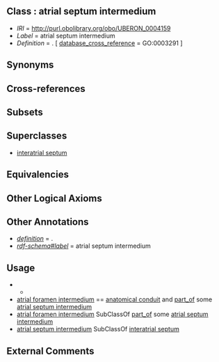 
## Class : atrial septum intermedium

 * *IRI* = http://purl.obolibrary.org/obo/UBERON_0004159
 * *Label* = atrial septum intermedium
 * *Definition* = . [ [database_cross_reference](../../ef/oboInOwl#hasDbXref.md) = GO:0003291 ]

## Synonyms


## Cross-references


## Subsets


## Superclasses

 * [interatrial septum](../../UBERON/85/UBERON_0002085.md)

## Equivalencies


## Other Logical Axioms


## Other Annotations

 * *[definition](../../IAO/15/IAO_0000115.md)* = .
 * *[rdf-schema#label](../../el/rdf-schema#label.md)* = atrial septum intermedium

## Usage

 * -
 * [atrial foramen intermedium](../../UBERON/25/UBERON_0015225.md) == [anatomical conduit](../../UBERON/11/UBERON_0004111.md) and [part_of](../../BFO/50/BFO_0000050.md) some [atrial septum intermedium](../../UBERON/59/UBERON_0004159.md)
 * [atrial foramen intermedium](../../UBERON/25/UBERON_0015225.md) SubClassOf [part_of](../../BFO/50/BFO_0000050.md) some [atrial septum intermedium](../../UBERON/59/UBERON_0004159.md)
 * [atrial septum intermedium](../../UBERON/59/UBERON_0004159.md) SubClassOf [interatrial septum](../../UBERON/85/UBERON_0002085.md)

## External Comments

